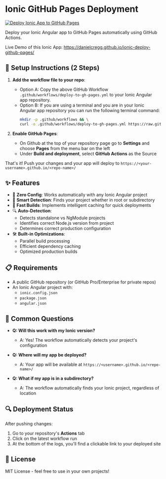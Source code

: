 # Ionic GitHub Pages Deployment
[![Deploy Ionic App to GitHub Pages](https://github.com/danielcregg/ionic-deploy-github-pages/actions/workflows/deploy-to-gh-pages.yml/badge.svg)](https://github.com/danielcregg/ionic-deploy-github-pages/actions/workflows/deploy-to-gh-pages.yml)

Deploy your Ionic Angular app to GitHub Pages automatically using GitHub Actions.

Live Demo of this Ionic App: https://danielcregg.github.io/ionic-deploy-github-pages/

## 🚀 Setup Instructions (2 Steps)

1. **Add the workflow file to your repo**:
   - Option A: Copy the above GitHub Workflow `.github/workflows/deploy-to-gh-pages.yml` to your Ionic Angular app repository.
   - Option B: If you are using a terminal and you are in your Ionic Angular app repository you can run the following terminal command:
     ```bash
     mkdir -p .github/workflows && \
     curl -o .github/workflows/deploy-to-gh-pages.yml https://raw.githubusercontent.com/danielcregg/ionic-deploy-github-pages/main/.github/workflows/deploy-to-gh-pages.yml
     ```

2. **Enable GitHub Pages**:
   - On Github at the top of your repository page go to **Settings** and choose **Pages** from the menu bar on the left
   - Under **Build and deployment**, select **GitHub Actions** as the Source

That's it! Push your changes and your app will deploy to `https://<your-username>.github.io/<repo-name>/`

## ✨ Features

- 🔄 **Zero Config**: Works automatically with any Ionic Angular project
- 🎯 **Smart Detection**: Finds your project whether in root or subdirectory
- 🏃 **Fast Builds**: Implements intelligent caching for quick deployments
- 🔍 **Auto-Detection**:
  - Detects standalone vs NgModule projects
  - Identifies correct Node.js version from project
  - Determines correct production configuration
- 🛠️ **Built-in Optimizations**:
  - Parallel build processing
  - Efficient dependency caching
  - Optimized production builds

## 📋 Requirements

- A public GitHub repository (or GitHub Pro/Enterprise for private repos)
- An Ionic Angular project with:
  - `ionic.config.json`
  - `package.json`
  - `angular.json`

## 🤔 Common Questions

- **Q: Will this work with my Ionic version?**
  - A: Yes! The workflow automatically detects your project's configuration

- **Q: Where will my app be deployed?**
  - A: Your app will be available at `https://<username>.github.io/<repo-name>/`

- **Q: What if my app is in a subdirectory?**
  - A: The workflow automatically finds your Ionic project, regardless of location

## 🔍 Deployment Status

After pushing changes:
1. Go to your repository's **Actions** tab
2. Click on the latest workflow run
3. At the bottom of the logs, you'll find a clickable link to your deployed site

## 📝 License

MIT License - feel free to use in your own projects!
